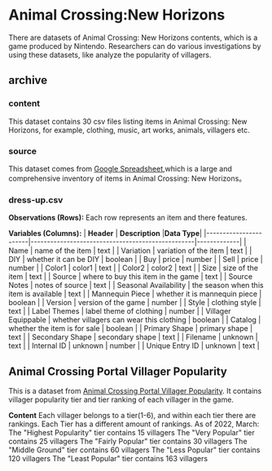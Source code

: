 # Animal Crossing:New Horizons
There are datasets of Animal Crossing: New Horizons contents, which is a game produced by Nintendo.
Researchers can do various investigations by using these datasets, like analyze the popularity of villagers.



## archive

### content
This dataset contains 30 csv files listing items in Animal Crossing: New Horizons, for example, clothing, music, art works, animals, villagers etc.

### source
This dataset comes from [Google Spreadsheet](https://docs.google.com/spreadsheets/d/13d_LAJPlxMa_DubPTuirkIV4DERBMXbrWQsmSh8ReK4/edit#gid=400375391),which is a large and comprehensive inventory of items in Animal Crossing: New Horizons。

### dress-up.csv
**Observations (Rows):** Each row represents an item and there features.


**Variables (Columns):**
| **Header**            | **Description**                                  |**Data Type**|
|-----------------------|--------------------------------------------------|-------------|
| Name                  | name of the item                                 | text        |
| Variation             | variation of the item                            | text        |
| DIY                   | whether it can be DIY                            | boolean     |
| Buy                   | price                                            | number      |
| Sell                  | price                                            | number      |
| Color1                | color1                                           | text        |
| Color2                | color2                                           | text        |
| Size                  | size of the item                                 | text        |
| Source                | where to buy this item in the game               | text        |
| Source Notes          | notes of source                                  | text        |
| Seasonal Availability | the season when this item is available           | text        |
| Mannequin Piece       | whether it is mannequin piece                    | boolean     |
| Version               | version of the game                              | number      |
| Style                 | clothing style                                   | text        |
| Label Themes          | label theme of clothing                          | number      |
| Villager Equippable   | whether villagers can wear this clothing         | boolean     |
| Catalog               | whether the item is for sale                     | boolean     |
| Primary Shape         | primary shape                                    | text        |
| Secondary Shape       | secondary shape                                  | text        |
| Filename              | unknown                                          | text        |
| Internal ID           | unknown                                          | number      |
| Unique Entry ID       | unknown                                          | text        |

## Animal Crossing Portal Villager Popularity

This is a dataset from [Animal Crossing Portal Villager Popularity](https://docs.google.com/spreadsheets/d/13d_LAJPlxMa_DubPTuirkIV4DERBMXbrWQsmSh8ReK4/edit#gid=400375391). It contains villager popularity tier and tier ranking of each villager in the game.

**Content**
Each villager belongs to a tier(1-6), and within each tier there are rankings. Each Tier has a different amount of rankings.
As of 2022, March:
The "Highest Popularity" tier contains 15 villagers
The "Very Popular" tier contains 25 villagers
The "Fairly Popular" tier contains 30 villagers
The "Middle Ground" tier contains 60 villagers
The "Less Popular" tier contains 120 villagers
The "Least Popular" tier contains 163 villagers



